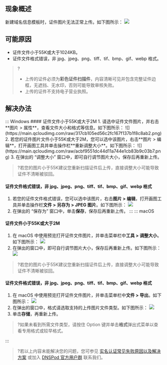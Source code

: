 ## 现象概述
新建域名信息模板时，证件图片无法正常上传。如下图所示：
![](https://qcloudimg.tencent-cloud.cn/raw/7680a582b20183eea9a6c1e70cbd2ac0.png)

## 可能原因
- 证件文件小于55K或大于1024KB。
- 证件文件格式错误，非 jpg、jpeg、png、tiff、tif、bmp、gif、webp 格式。

>?
>- 上传的证件必须为**彩色证件扫描件**，内容清晰可见并包含完整证件边框，无遮挡、无水印，否则可能导致审核失败。
>- 上传的证件不支持电子营业执照。

## 解决办法
<dx-tabs>
::: Windows
#### 证件文件小于55K或大于2M
1. 请选中证件文件图片，并右击**图片 > 属性**，查看文件大小和格式等信息。如下图所示：
![](https://main.qcloudimg.com/raw/317cb105ed56c2fc167f137b1f8c8ab2.png)
2. 若您的证件图片文件小于55K或大于2M，您可以选中该图片，右击**图片 > 编辑**，打开画图工具并单击操作栏**重新调整大小**。如下图所示：
![](https://main.qcloudimg.com/raw/acbf9551dc44d11a744e1cb83b9c03b7.png)
3. 在弹出的 “调整大小” 窗口中，即可自行调节图片大小，保存后再重新上传。

>?若您的图片小于55K建议您重新扫描证件后上传，直接调整大小可能导致证件不清晰被驳回。


#### 证件文件格式错误，非 jpg、jpeg、png、tiff、tif、bmp、gif、webp 格式
1. 若您的证件文件格式错误，您可以选中该图片，右击**图片 > 编辑**，打开画图工具并单击操作栏**文件 > 另存为 > JPEG 图片**。如下图所示：
![](https://main.qcloudimg.com/raw/6bd12b082bb7138594cc7f96a1a9c314.png)
2. 在弹出的 “保存为” 窗口中，单击**保存**，保存后再重新上传。
:::
::: macOS
#### 证件文件小于55K或大于2M
1. 在 macOS 中使用预览打开证件文件图片，并单击菜单栏中**工具 > 调整大小**。如下图所示：
![](https://qcloudimg.tencent-cloud.cn/raw/28930ca65397fbc6b3952195560d3840.png)
2. 在弹出的窗口中，即可自行调节图片大小，保存后再重新上传。如下图所示：
![](https://qcloudimg.tencent-cloud.cn/raw/04af14d21e8b468a6464b09b07364f05.png)
>?若您的图片小于55K建议您重新扫描证件后上传，直接调整大小可能导致证件不清晰被驳回。


#### 证件文件格式错误，非 jpg、jpeg、png、tiff、tif、bmp、gif、webp 格式
1. 在 macOS 中使用预览打开证件文件图片，并单击菜单栏中**文件 > 导出**。如下图所示：
![](https://qcloudimg.tencent-cloud.cn/raw/eca41d4ba4ce7fcebe2cf1a0d5bce4d1.png)
2. 在弹出的窗口中，格式请选取支持的上传图片文件类型。如下图所示：
![](https://qcloudimg.tencent-cloud.cn/raw/9d1146caecc7911877568a6214d0f979.png)
3. 单击**存储**，再重新上传。
>?如果未看到所需文件类型，请按住 Option 键并单击**格式**弹出式菜单以查看专用格式或较早格式。

:::
</dx-tabs>




>?若以上内容未能解决您的问题，您可参见 [实名认证常见失败原因以及解决方案](https://cloud.tencent.com/document/product/242/36331) 或加入 [DNSPod 官方用户群](https://cloud.tencent.com/document/product/242/57608#DNSPod) 联系我们。
